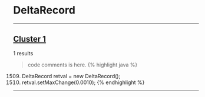 # DeltaRecord

***

## [Cluster 1](./1)
1 results
> code comments is here.
{% highlight java %}
1509. DeltaRecord retval = new DeltaRecord();
1511. retval.setMaxChange(0.0010);
{% endhighlight %}

***

